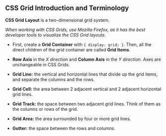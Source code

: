 ## CSS Grid Introduction and Terminology

**CSS Grid Layout** is a two-dimensional grid system.

_When working with CSS Grids, use Mozilla Firefox, as it has the best developer tools to visualize the CSS Grid layouts._

- First, create a **Grid Container** with `{ display: grid; }`. Then, all the direct children of the grid container are called **Grid Items**.

- **Row Axis** in the _X direction_ and **Column Axis** in the _Y direction_. Axes are unchangeable in CSS Grids.

- **Grid Line:** the vertical and horizontal lines that divide up the grid items, and separate the columns and the rows.

- **Grid Cell:** the area between 2 adjacent vertical and 2 adjacent horizontal grid lines.

- **Grid Track:** the space between two adjacent grid lines. Think of them as the columns or rows of the grid.

- **Grid Area:** the area surrounded by four or more grid lines.

- **Gutter:** the space between the rows and columns.

<br><br>
